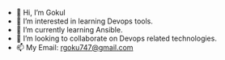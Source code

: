 - 👋 Hi, I’m Gokul
- 👀 I’m interested in learning Devops tools.
- 🌱 I’m currently learning Ansible.
- 💞️ I’m looking to collaborate on Devops related technologies.
- 📫 My Email: rgoku747@gmail.com

<!---
Goku747/Goku747 is a ✨ special ✨ repository because its `README.md` (this file) appears on your GitHub profile.
You can click the Preview link to take a look at your changes.
--->
